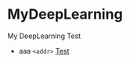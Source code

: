 # MyDeepLearning
My DeepLearning Test

* aaa
`<addr>` [Test](https://github.com/pkwin927/MyDeepLearning/blob/master/Jupyter/Test1.ipynb)
